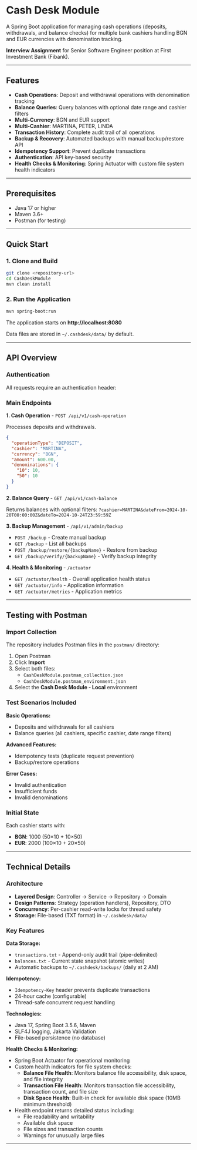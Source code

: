 # Cash Desk Module

A Spring Boot application for managing cash operations (deposits, withdrawals, and balance checks) for multiple bank cashiers handling BGN and EUR currencies with denomination tracking.

**Interview Assignment** for Senior Software Engineer position at First Investment Bank (Fibank).

---

## Features

- **Cash Operations**: Deposit and withdrawal operations with denomination tracking
- **Balance Queries**: Query balances with optional date range and cashier filters
- **Multi-Currency**: BGN and EUR support
- **Multi-Cashier**: MARTINA, PETER, LINDA
- **Transaction History**: Complete audit trail of all operations
- **Backup & Recovery**: Automated backups with manual backup/restore API
- **Idempotency Support**: Prevent duplicate transactions
- **Authentication**: API key-based security
- **Health Checks & Monitoring**: Spring Actuator with custom file system health indicators

---

## Prerequisites

- Java 17 or higher
- Maven 3.6+
- Postman (for testing)

---

## Quick Start

### 1. Clone and Build

```bash
git clone <repository-url>
cd CashDeskModule
mvn clean install
```

### 2. Run the Application

```bash
mvn spring-boot:run
```

The application starts on **http://localhost:8080**

Data files are stored in `~/.cashdesk/data/` by default.

---

## API Overview

### Authentication

All requests require an authentication header:

### Main Endpoints

**1. Cash Operation** - `POST /api/v1/cash-operation`

Processes deposits and withdrawals.

```json
{
  "operationType": "DEPOSIT",
  "cashier": "MARTINA",
  "currency": "BGN",
  "amount": 600.00,
  "denominations": {
    "10": 10,
    "50": 10
  }
}
```

**2. Balance Query** - `GET /api/v1/cash-balance`

Returns balances with optional filters: `?cashier=MARTINA&dateFrom=2024-10-20T00:00:00Z&dateTo=2024-10-24T23:59:59Z`

**3. Backup Management** - `/api/v1/admin/backup`
- `POST /backup` - Create manual backup
- `GET /backup` - List all backups
- `POST /backup/restore/{backupName}` - Restore from backup
- `GET /backup/verify/{backupName}` - Verify backup integrity

**4. Health & Monitoring** - `/actuator`
- `GET /actuator/health` - Overall application health status
- `GET /actuator/info` - Application information
- `GET /actuator/metrics` - Application metrics

---

## Testing with Postman

### Import Collection

The repository includes Postman files in the `postman/` directory:

1. Open Postman
2. Click **Import**
3. Select both files:
   - `CashDeskModule.postman_collection.json`
   - `CashDeskModule.postman_environment.json`
4. Select the **Cash Desk Module - Local** environment

### Test Scenarios Included

**Basic Operations:**
- Deposits and withdrawals for all cashiers
- Balance queries (all cashiers, specific cashier, date range filters)

**Advanced Features:**
- Idempotency tests (duplicate request prevention)
- Backup/restore operations

**Error Cases:**
- Invalid authentication
- Insufficient funds
- Invalid denominations

### Initial State

Each cashier starts with:
- **BGN**: 1000 (50×10 + 10×50)
- **EUR**: 2000 (100×10 + 20×50)

---

## Technical Details

### Architecture

- **Layered Design**: Controller → Service → Repository → Domain
- **Design Patterns**: Strategy (operation handlers), Repository, DTO
- **Concurrency**: Per-cashier read-write locks for thread safety
- **Storage**: File-based (TXT format) in `~/.cashdesk/data/`

### Key Features

**Data Storage:**
- `transactions.txt` - Append-only audit trail (pipe-delimited)
- `balances.txt` - Current state snapshot (atomic writes)
- Automatic backups to `~/.cashdesk/backups/` (daily at 2 AM)

**Idempotency:**
- `Idempotency-Key` header prevents duplicate transactions
- 24-hour cache (configurable)
- Thread-safe concurrent request handling

**Technologies:**
- Java 17, Spring Boot 3.5.6, Maven
- SLF4J logging, Jakarta Validation
- File-based persistence (no database)

**Health Checks & Monitoring:**
- Spring Boot Actuator for operational monitoring
- Custom health indicators for file system checks:
  - **Balance File Health**: Monitors balance file accessibility, disk space, and file integrity
  - **Transaction File Health**: Monitors transaction file accessibility, transaction count, and file size
  - **Disk Space Health**: Built-in check for available disk space (10MB minimum threshold)
- Health endpoint returns detailed status including:
  - File readability and writability
  - Available disk space
  - File sizes and transaction counts
  - Warnings for unusually large files

---

